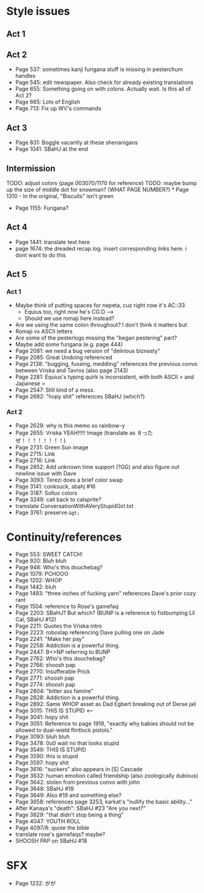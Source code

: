 # Style issues
## Act 1
## Act 2
* Page 537: sometimes kanji furigana stuff is missing in pesterchum handles
* Page 545: edit newspaper. Also check for already existing translations
* Page 655: Something going on with colons. Actually wait. Is this all of Act 2?
* Page 665: Lots of English
* Page 713: Fix up WV's commands
## Act 3
* Page 831: Boggle vacantly at these shenanigans
* Page 1041: SBaHJ at the end
## Intermission
TODO: adjust colors (page 003070/1170 for reference)
TODO: maybe bump up the size of middle dot for snowman?
(WHAT PAGE NUMBER?) * Page 1310 - In the original, "Biscuits" isn't green
* Page 1155: Furigana?
## Act 4
* Page 1441: translate text here
* page 1674: the dreaded recap log. insert corresponding links here. i dont want to do this
## Act 5 
### Act 1
* Maybe think of putting spaces for nepeta, cuz right now it's AC::33
    * Equius too, right now he's CG:D -->
    * Should we use romaji here instead?
* Are we using the same colon throughout? I don't think it matters but
* Romaji vs ASCII letters
* Are some of the pesterlogs missing the "began pestering" part?
* Maybe add some furigana (e.g. page 444)
* Page 2081: we need a bug version of "delirious biznasty"
* Page 2085: Great Undoing referenced
* Page 2138: "bugging, fussing, meddling" references the previous convo between Vriska and Tavros (also page 2143)
* Page 2281: Equius's typing quirk is inconsistent, with both ASCII > and Japanese >
* Page 2547: Still kind of a mess.
* Page 2682: "hopy shit" references SBaHJ (which?)
### Act 2
* Page 2629: why is this memo so rainbow-y
* Page 2655: Vriska YEAH!!!!! Image (translate as ８ったぜ！！！！！！！！)
* Page 2731: Green Sun image
* Page 2715: Link
* Page 2716: Link
* Page 2852: Add unknown time support (?GG) and also figure out newline issue with Dave
* Page 3093: Terezi does a brief color swap
* Page 3141: conksuck, sbahj #16
* Page 3187: Sollux colors
* Page 3249: call back to calsprite?
* tramslate ConversationWithAVeryStupidGirl.txt
* Page 3761: preserve `&gt;`

# Continuity/references
* Page 553: SWEET CATCH!
* Page 920: Bluh bluh
* Page 948: Who's this douchebag?
* Page 1079: PCHOOO
* Page 1202: WHOP
* Page 1442: bluh
* Page 1493: "three inches of fucking yarn" references Dave's prior cozy rant
* Page 1504: reference to Rose's gamefaq
* Page 2203: SBaHJ? But which? (BUNP is a reference to fistbumping Lil Cal, SBaHJ #12)
* Page 2211: Quotes the Vriska intro
* Page 2223: roboslap referencing Dave pulling one on Jade
* Page 2241: "Make her pay"
* Page 2258: Addiction is a powerful thing.
* Page 2447: B<>NP referring to BUNP
* Page 2762: Who's this douchebag?
* Page 2766: shoosh pap
* Page 2770: Insufferable Prick
* Page 2771: shoosh pap
* Page 2774: shoosh pap
* Page 2804: "bitter ass famine"
* Page 2828: Addiction is a powerful thing.
* Page 2892: Same WHOP asset as Dad Egbert breaking out of Derse jail
* Page 3015: THIS IS STUPID <--
* Page 3041: hopy shit
* Page 3051: Reference to page 1919, "exactly why babies should not be allowed to dual-wield flintlock pistols."
* Page 3093: bluh bluh
* Page 3478: 0u0 wait no that looks stupid
* Page 3549: THIS IS STUPID
* Page 3590: this is stupid
* Page 3597: hopy shit
* Page 3616: "suckers" also appears in [S] Cascade
* Page 3632: human emotion called friendship (also zoologically dubious)
* Page 3642: stolen from previous convo with john
* Page 3648: SBaHJ #19
* Page 3649: Also #19 and something else?
* Page 3658: references page 3253, karkat's "nullify the basic ability..."
* After Kanaya's "death": SBaHJ #23 "Are you next?"
* Page 3829: "that didn't stop being a thing"
* Page 4047: YOUTH ROLL
* Page 4097/8: quote the bible
* translate rose's gamefaqs? maybe?
* SHOOSH PAP on SBaHJ #18

# SFX
* Page 1232: がが